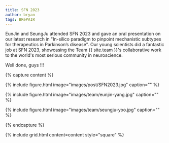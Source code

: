 ```yaml
---
title: SFN 2023
author: bryan
tags: BRePAIR
---
```


EunJin and SeungJu attended SFN 2023 and gave an oral presentation on our latest research in "In-silico paradigm to pinpoint mechanistic subtypes for therapeutics in Parkinson’s disease".
Our young scientists did a fantastic job at SFN 2023, showcasing the Team {{ site.team }}'s collaborative work to the world's most serious community in neuroscience.

Well done, guys !!!

{% capture content %}

{% include figure.html image="images/post/SFN2023.jpg" caption="" %}

{% include figure.html image="images/team/eunjin-yang.jpg" caption="" %}

{% include figure.html image="images/team/seungju-yoo.jpg" caption="" %}

{% endcapture %}

{% include grid.html content=content style="square" %}

